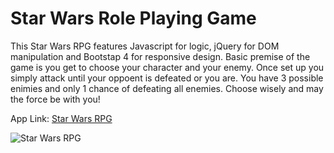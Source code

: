 # Star Wars Role Playing Game
This Star Wars RPG features Javascript for logic, jQuery for DOM manipulation and Bootstap 4 for responsive design.  Basic premise of the game is you get to choose your character and your enemy. Once set up you simply attack until your oppoent is defeated or you are. You have 3 possible enimies and only 1 chance of defeating all enemies. Choose wisely and may the force be with you!

App Link: <a href="https://acbrent25.github.io/StarWars-RPG/" target="_blank">Star Wars RPG</a>

<img src="https://github.com/acbrent25/jQueryCarRace/blob/master/jquery%20race%20car%20game.gif?raw=true" alt="Star Wars RPG">

